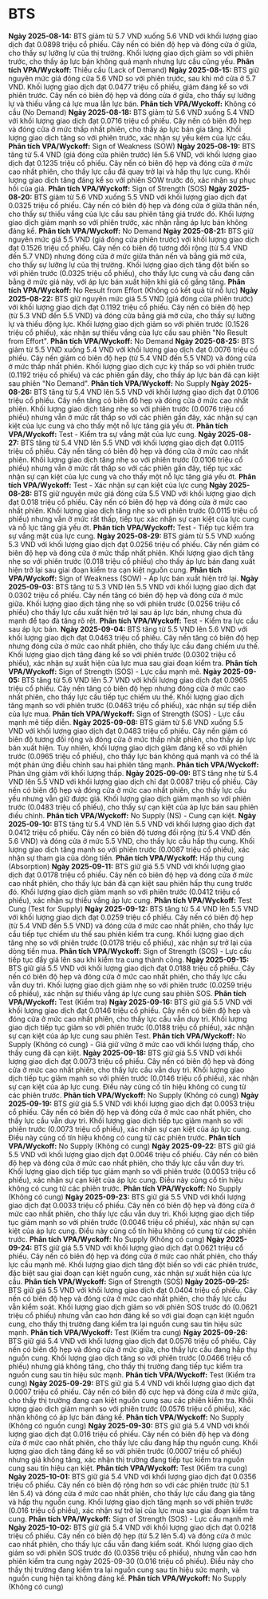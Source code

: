 # BTS

**Ngày 2025-08-14:** BTS giảm từ 5.7 VND xuống 5.6 VND với khối lượng giao dịch đạt 0.0898 triệu cổ phiếu. Cây nến có biên độ hẹp và đóng cửa ở giữa, cho thấy sự lưỡng lự của thị trường. Khối lượng giao dịch giảm so với phiên trước, cho thấy áp lực bán không quá mạnh nhưng lực cầu cũng yếu. **Phân tích VPA/Wyckoff:** Thiếu cầu (Lack of Demand)
**Ngày 2025-08-15:** BTS giữ nguyên mức giá đóng cửa 5.6 VND so với phiên trước, sau khi mở cửa ở 5.7 VND. Khối lượng giao dịch đạt 0.0477 triệu cổ phiếu, giảm đáng kể so với phiên trước. Cây nến có biên độ hẹp và đóng cửa ở giữa, cho thấy sự lưỡng lự và thiếu vắng cả lực mua lẫn lực bán. **Phân tích VPA/Wyckoff:** Không có cầu (No Demand)
**Ngày 2025-08-18:** BTS giảm từ 5.6 VND xuống 5.4 VND với khối lượng giao dịch đạt 0.0716 triệu cổ phiếu. Cây nến có biên độ hẹp và đóng cửa ở mức thấp nhất phiên, cho thấy áp lực bán gia tăng. Khối lượng giao dịch tăng so với phiên trước, xác nhận sự yếu kém của lực cầu. **Phân tích VPA/Wyckoff:** Sign of Weakness (SOW)
**Ngày 2025-08-19:** BTS tăng từ 5.4 VND (giá đóng cửa phiên trước) lên 5.6 VND, với khối lượng giao dịch đạt 0.1235 triệu cổ phiếu. Cây nến có biên độ hẹp và đóng cửa ở mức cao nhất phiên, cho thấy lực cầu đã quay trở lại và hấp thụ lực cung. Khối lượng giao dịch tăng đáng kể so với phiên SOW trước đó, xác nhận sự phục hồi của giá. **Phân tích VPA/Wyckoff:** Sign of Strength (SOS)
**Ngày 2025-08-20:** BTS giảm từ 5.6 VND xuống 5.5 VND với khối lượng giao dịch đạt 0.0325 triệu cổ phiếu. Cây nến có biên độ hẹp và đóng cửa ở giữa thân nến, cho thấy sự thiếu vắng của lực cầu sau phiên tăng giá trước đó. Khối lượng giao dịch giảm mạnh so với phiên trước, xác nhận rằng áp lực bán không đáng kể. **Phân tích VPA/Wyckoff:** No Demand
**Ngày 2025-08-21:** BTS giữ nguyên mức giá 5.5 VND (giá đóng cửa phiên trước) với khối lượng giao dịch đạt 0.1526 triệu cổ phiếu. Cây nến có biên độ tương đối rộng (từ 5.4 VND đến 5.7 VND) nhưng đóng cửa ở mức giữa thân nến và bằng giá mở cửa, cho thấy sự lưỡng lự của thị trường. Khối lượng giao dịch tăng đột biến so với phiên trước (0.0325 triệu cổ phiếu), cho thấy lực cung và cầu đang cân bằng ở mức giá này, với áp lực bán xuất hiện khi giá cố gắng tăng. **Phân tích VPA/Wyckoff:** No Result from Effort (Không có kết quả từ nỗ lực)
**Ngày 2025-08-22:** BTS giữ nguyên mức giá 5.5 VND (giá đóng cửa phiên trước) với khối lượng giao dịch đạt 0.1192 triệu cổ phiếu. Cây nến có biên độ hẹp (từ 5.3 VND đến 5.5 VND) và đóng cửa bằng giá mở cửa, cho thấy sự lưỡng lự và thiếu động lực. Khối lượng giao dịch giảm so với phiên trước (0.1526 triệu cổ phiếu), xác nhận sự thiếu vắng của lực cầu sau phiên "No Result from Effort". **Phân tích VPA/Wyckoff:** No Demand
**Ngày 2025-08-25:** BTS giảm từ 5.5 VND xuống 5.4 VND với khối lượng giao dịch đạt 0.0076 triệu cổ phiếu. Cây nến giảm có biên độ hẹp (từ 5.4 VND đến 5.5 VND) và đóng cửa ở mức thấp nhất phiên. Khối lượng giao dịch cực kỳ thấp so với phiên trước (0.1192 triệu cổ phiếu) và các phiên gần đây, cho thấy áp lực bán đã cạn kiệt sau phiên "No Demand". **Phân tích VPA/Wyckoff:** No Supply
**Ngày 2025-08-26:** BTS tăng từ 5.4 VND lên 5.5 VND với khối lượng giao dịch đạt 0.0106 triệu cổ phiếu. Cây nến tăng có biên độ hẹp và đóng cửa ở mức cao nhất phiên. Khối lượng giao dịch tăng nhẹ so với phiên trước (0.0076 triệu cổ phiếu) nhưng vẫn ở mức rất thấp so với các phiên gần đây, xác nhận sự cạn kiệt của lực cung và cho thấy một nỗ lực tăng giá yếu ớt. **Phân tích VPA/Wyckoff:** Test - Kiểm tra sự vắng mặt của lực cung.
**Ngày 2025-08-27:** BTS tăng từ 5.4 VND lên 5.5 VND với khối lượng giao dịch đạt 0.0115 triệu cổ phiếu. Cây nến tăng có biên độ hẹp và đóng cửa ở mức cao nhất phiên. Khối lượng giao dịch tăng nhẹ so với phiên trước (0.0106 triệu cổ phiếu) nhưng vẫn ở mức rất thấp so với các phiên gần đây, tiếp tục xác nhận sự cạn kiệt của lực cung và cho thấy một nỗ lực tăng giá yếu ớt. **Phân tích VPA/Wyckoff:** Test - Xác nhận sự cạn kiệt của lực cung
**Ngày 2025-08-28:** BTS giữ nguyên mức giá đóng cửa 5.5 VND với khối lượng giao dịch đạt 0.018 triệu cổ phiếu. Cây nến có biên độ hẹp và đóng cửa ở mức cao nhất phiên. Khối lượng giao dịch tăng nhẹ so với phiên trước (0.0115 triệu cổ phiếu) nhưng vẫn ở mức rất thấp, tiếp tục xác nhận sự cạn kiệt của lực cung và nỗ lực tăng giá yếu ớt. **Phân tích VPA/Wyckoff:** Test - Tiếp tục kiểm tra sự vắng mặt của lực cung.
**Ngày 2025-08-29:** BTS giảm từ 5.5 VND xuống 5.3 VND với khối lượng giao dịch đạt 0.0256 triệu cổ phiếu. Cây nến giảm có biên độ hẹp và đóng cửa ở mức thấp nhất phiên. Khối lượng giao dịch tăng nhẹ so với phiên trước (0.018 triệu cổ phiếu) cho thấy áp lực bán đang xuất hiện trở lại sau giai đoạn kiểm tra cạn kiệt nguồn cung. **Phân tích VPA/Wyckoff:** Sign of Weakness (SOW) - Áp lực bán xuất hiện trở lại.
**Ngày 2025-09-03:** BTS tăng từ 5.3 VND lên 5.5 VND với khối lượng giao dịch đạt 0.0302 triệu cổ phiếu. Cây nến tăng có biên độ hẹp và đóng cửa ở mức giữa. Khối lượng giao dịch tăng nhẹ so với phiên trước (0.0256 triệu cổ phiếu) cho thấy lực cầu xuất hiện trở lại sau áp lực bán, nhưng chưa đủ mạnh để tạo đà tăng rõ rệt. **Phân tích VPA/Wyckoff:** Test - Kiểm tra lực cầu sau áp lực bán.
**Ngày 2025-09-04:** BTS tăng từ 5.5 VND lên 5.6 VND với khối lượng giao dịch đạt 0.0463 triệu cổ phiếu. Cây nến tăng có biên độ hẹp nhưng đóng cửa ở mức cao nhất phiên, cho thấy lực cầu đang chiếm ưu thế. Khối lượng giao dịch tăng đáng kể so với phiên trước (0.0302 triệu cổ phiếu), xác nhận sự xuất hiện của lực mua sau giai đoạn kiểm tra. **Phân tích VPA/Wyckoff:** Sign of Strength (SOS) - Lực cầu mạnh mẽ.
**Ngày 2025-09-05:** BTS tăng từ 5.6 VND lên 5.7 VND với khối lượng giao dịch đạt 0.0965 triệu cổ phiếu. Cây nến tăng có biên độ hẹp nhưng đóng cửa ở mức cao nhất phiên, cho thấy lực cầu tiếp tục chiếm ưu thế. Khối lượng giao dịch tăng mạnh so với phiên trước (0.0463 triệu cổ phiếu), xác nhận sự tiếp diễn của lực mua. **Phân tích VPA/Wyckoff:** Sign of Strength (SOS) - Lực cầu mạnh mẽ tiếp diễn.
**Ngày 2025-09-08:** BTS giảm từ 5.6 VND xuống 5.5 VND với khối lượng giao dịch đạt 0.0483 triệu cổ phiếu. Cây nến giảm có biên độ tương đối rộng và đóng cửa ở mức thấp nhất phiên, cho thấy áp lực bán xuất hiện. Tuy nhiên, khối lượng giao dịch giảm đáng kể so với phiên trước (0.0965 triệu cổ phiếu), cho thấy lực bán không quá mạnh và có thể là một phản ứng điều chỉnh sau hai phiên tăng mạnh. **Phân tích VPA/Wyckoff:** Phản ứng giảm với khối lượng thấp.
**Ngày 2025-09-09:** BTS tăng nhẹ từ 5.4 VND lên 5.5 VND với khối lượng giao dịch chỉ đạt 0.0087 triệu cổ phiếu. Cây nến có biên độ hẹp và đóng cửa ở mức cao nhất phiên, cho thấy lực cầu yếu nhưng vẫn giữ được giá. Khối lượng giao dịch giảm mạnh so với phiên trước (0.0483 triệu cổ phiếu), cho thấy sự cạn kiệt của áp lực bán sau phiên điều chỉnh. **Phân tích VPA/Wyckoff:** No Supply (NS) - Cung cạn kiệt.
**Ngày 2025-09-10:** BTS tăng từ 5.4 VND lên 5.5 VND với khối lượng giao dịch đạt 0.0412 triệu cổ phiếu. Cây nến có biên độ tương đối rộng (từ 5.4 VND đến 5.6 VND) và đóng cửa ở mức 5.5 VND, cho thấy lực cầu hấp thụ cung. Khối lượng giao dịch tăng mạnh so với phiên trước (0.0087 triệu cổ phiếu), xác nhận sự tham gia của dòng tiền. **Phân tích VPA/Wyckoff:** Hấp thụ cung (Absorption)
**Ngày 2025-09-11:** BTS giữ giá 5.5 VND với khối lượng giao dịch đạt 0.0178 triệu cổ phiếu. Cây nến có biên độ hẹp và đóng cửa ở mức cao nhất phiên, cho thấy lực bán đã cạn kiệt sau phiên hấp thụ cung trước đó. Khối lượng giao dịch giảm mạnh so với phiên trước (0.0412 triệu cổ phiếu), xác nhận sự thiếu vắng áp lực cung. **Phân tích VPA/Wyckoff:** Test Cung (Test for Supply)
**Ngày 2025-09-12:** BTS tăng từ 5.4 VND lên 5.5 VND với khối lượng giao dịch đạt 0.0259 triệu cổ phiếu. Cây nến có biên độ hẹp (từ 5.4 VND đến 5.5 VND) và đóng cửa ở mức cao nhất phiên, cho thấy lực cầu tiếp tục chiếm ưu thế sau phiên kiểm tra cung. Khối lượng giao dịch tăng nhẹ so với phiên trước (0.0178 triệu cổ phiếu), xác nhận sự trở lại của dòng tiền mua. **Phân tích VPA/Wyckoff:** Sign of Strength (SOS) - Lực cầu tiếp tục đẩy giá lên sau khi kiểm tra cung thành công.
**Ngày 2025-09-15:** BTS giữ giá 5.5 VND với khối lượng giao dịch đạt 0.0188 triệu cổ phiếu. Cây nến có biên độ hẹp và đóng cửa ở mức cao nhất phiên, cho thấy lực cầu vẫn duy trì. Khối lượng giao dịch giảm nhẹ so với phiên trước (0.0259 triệu cổ phiếu), xác nhận sự thiếu vắng áp lực cung sau phiên SOS. **Phân tích VPA/Wyckoff:** Test (Kiểm tra)
**Ngày 2025-09-16:** BTS giữ giá 5.5 VND với khối lượng giao dịch đạt 0.0146 triệu cổ phiếu. Cây nến có biên độ hẹp và đóng cửa ở mức cao nhất phiên, cho thấy lực cầu vẫn duy trì. Khối lượng giao dịch tiếp tục giảm so với phiên trước (0.0188 triệu cổ phiếu), xác nhận sự cạn kiệt của áp lực cung sau phiên Test. **Phân tích VPA/Wyckoff:** No Supply (Không có cung) - Giá giữ vững ở mức cao với khối lượng thấp, cho thấy cung đã cạn kiệt.
**Ngày 2025-09-18:** BTS giữ giá 5.5 VND với khối lượng giao dịch đạt 0.0073 triệu cổ phiếu. Cây nến có biên độ hẹp và đóng cửa ở mức cao nhất phiên, cho thấy lực cầu vẫn duy trì. Khối lượng giao dịch tiếp tục giảm mạnh so với phiên trước (0.0146 triệu cổ phiếu), xác nhận sự cạn kiệt của áp lực cung. Điều này củng cố tín hiệu không có cung từ các phiên trước. **Phân tích VPA/Wyckoff:** No Supply (Không có cung)
**Ngày 2025-09-19:** BTS giữ giá 5.5 VND với khối lượng giao dịch đạt 0.0053 triệu cổ phiếu. Cây nến có biên độ hẹp và đóng cửa ở mức cao nhất phiên, cho thấy lực cầu vẫn duy trì. Khối lượng giao dịch tiếp tục giảm mạnh so với phiên trước (0.0073 triệu cổ phiếu), xác nhận sự cạn kiệt của áp lực cung. Điều này củng cố tín hiệu không có cung từ các phiên trước. **Phân tích VPA/Wyckoff:** No Supply (Không có cung)
**Ngày 2025-09-22:** BTS giữ giá 5.5 VND với khối lượng giao dịch đạt 0.0046 triệu cổ phiếu. Cây nến có biên độ hẹp và đóng cửa ở mức cao nhất phiên, cho thấy lực cầu vẫn duy trì. Khối lượng giao dịch tiếp tục giảm mạnh so với phiên trước (0.0053 triệu cổ phiếu), xác nhận sự cạn kiệt của áp lực cung. Điều này củng cố tín hiệu không có cung từ các phiên trước. **Phân tích VPA/Wyckoff:** No Supply (Không có cung)
**Ngày 2025-09-23:** BTS giữ giá 5.5 VND với khối lượng giao dịch đạt 0.0033 triệu cổ phiếu. Cây nến có biên độ hẹp và đóng cửa ở mức cao nhất phiên, cho thấy lực cầu vẫn duy trì. Khối lượng giao dịch tiếp tục giảm mạnh so với phiên trước (0.0046 triệu cổ phiếu), xác nhận sự cạn kiệt của áp lực cung. Điều này củng cố tín hiệu không có cung từ các phiên trước. **Phân tích VPA/Wyckoff:** No Supply (Không có cung)
**Ngày 2025-09-24:** BTS giữ giá 5.5 VND với khối lượng giao dịch đạt 0.0621 triệu cổ phiếu. Cây nến có biên độ hẹp và đóng cửa ở mức cao nhất phiên, cho thấy lực cầu mạnh mẽ. Khối lượng giao dịch tăng đột biến so với các phiên trước, đặc biệt sau giai đoạn cạn kiệt nguồn cung, xác nhận sự xuất hiện của lực cầu. **Phân tích VPA/Wyckoff:** Sign of Strength (SOS)
**Ngày 2025-09-25:** BTS giữ giá 5.5 VND với khối lượng giao dịch đạt 0.0404 triệu cổ phiếu. Cây nến có biên độ hẹp và đóng cửa ở mức cao nhất phiên, cho thấy lực cầu vẫn kiểm soát. Khối lượng giao dịch giảm so với phiên SOS trước đó (0.0621 triệu cổ phiếu) nhưng vẫn cao hơn đáng kể so với giai đoạn cạn kiệt nguồn cung, cho thấy thị trường đang kiểm tra lại nguồn cung sau tín hiệu sức mạnh. **Phân tích VPA/Wyckoff:** Test (Kiểm tra cung)
**Ngày 2025-09-26:** BTS giữ giá 5.4 VND với khối lượng giao dịch đạt 0.0576 triệu cổ phiếu. Cây nến có biên độ hẹp và đóng cửa ở mức giữa, cho thấy lực cầu đang hấp thụ nguồn cung. Khối lượng giao dịch tăng so với phiên trước (0.0466 triệu cổ phiếu) nhưng giá không tăng, cho thấy thị trường đang tiếp tục kiểm tra nguồn cung sau tín hiệu sức mạnh. **Phân tích VPA/Wyckoff:** Test (Kiểm tra cung)
**Ngày 2025-09-29:** BTS giữ giá 5.4 VND với khối lượng giao dịch đạt 0.0007 triệu cổ phiếu. Cây nến có biên độ cực hẹp và đóng cửa ở mức giữa, cho thấy thị trường đang cạn kiệt nguồn cung sau các phiên kiểm tra. Khối lượng giao dịch giảm mạnh so với phiên trước (0.0576 triệu cổ phiếu), xác nhận không có áp lực bán đáng kể. **Phân tích VPA/Wyckoff:** No Supply (Không có nguồn cung)
**Ngày 2025-09-30:** BTS giữ giá 5.4 VND với khối lượng giao dịch đạt 0.016 triệu cổ phiếu. Cây nến có biên độ hẹp và đóng cửa ở mức cao nhất phiên, cho thấy lực cầu đang hấp thụ nguồn cung. Khối lượng giao dịch tăng đáng kể so với phiên trước (0.0007 triệu cổ phiếu) nhưng giá không tăng, xác nhận thị trường đang tiếp tục kiểm tra nguồn cung sau tín hiệu cạn kiệt. **Phân tích VPA/Wyckoff:** Test (Kiểm tra cung)
**Ngày 2025-10-01:** BTS giữ giá 5.4 VND với khối lượng giao dịch đạt 0.0356 triệu cổ phiếu. Cây nến có biên độ rộng hơn so với các phiên trước (từ 5.1 lên 5.4) và đóng cửa ở mức cao nhất phiên, cho thấy lực cầu đang gia tăng và hấp thụ nguồn cung. Khối lượng giao dịch tăng mạnh so với phiên trước (0.016 triệu cổ phiếu), xác nhận sự trở lại của lực mua sau giai đoạn kiểm tra cung. **Phân tích VPA/Wyckoff:** Sign of Strength (SOS) - Lực cầu mạnh mẽ
**Ngày 2025-10-02:** BTS giữ giá 5.4 VND với khối lượng giao dịch đạt 0.0218 triệu cổ phiếu. Cây nến có biên độ hẹp (từ 5.2 lên 5.4) và đóng cửa ở mức cao nhất phiên, cho thấy lực cầu vẫn đang kiểm soát. Khối lượng giao dịch giảm so với phiên SOS trước đó (0.0356 triệu cổ phiếu), nhưng vẫn cao hơn phiên kiểm tra cung ngày 2025-09-30 (0.016 triệu cổ phiếu). Điều này cho thấy thị trường đang kiểm tra lại nguồn cung sau tín hiệu sức mạnh, và nguồn cung hiện tại không đáng kể. **Phân tích VPA/Wyckoff:** No Supply (Không có cung)
